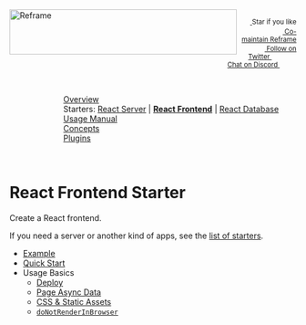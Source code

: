 <!---






    WARNING, READ THIS.
    This is a computed file. Do not edit.
    Edit `/docs/react-frontend-starter.template.md` instead.












    WARNING, READ THIS.
    This is a computed file. Do not edit.
    Edit `/docs/react-frontend-starter.template.md` instead.












    WARNING, READ THIS.
    This is a computed file. Do not edit.
    Edit `/docs/react-frontend-starter.template.md` instead.












    WARNING, READ THIS.
    This is a computed file. Do not edit.
    Edit `/docs/react-frontend-starter.template.md` instead.












    WARNING, READ THIS.
    This is a computed file. Do not edit.
    Edit `/docs/react-frontend-starter.template.md` instead.






-->
<a href="https://github.com/reframejs/reframe">
    <img align="left" src="https://github.com/reframejs/reframe/raw/master/docs/images/logo-with-title.min.svg?sanitize=true" width=399 height=79 style="max-width:100%;" alt="Reframe"/>
</a>
<p align="right">
    <sup>
        <a href="#">
            <img
              src="https://github.com/reframejs/reframe/raw/master/docs/images/star.svg?sanitize=true"
              width="16"
              height="12"
            >
        </a>
        Star if you like
        &nbsp;&nbsp;&nbsp;&nbsp;
        &nbsp;&nbsp;&nbsp;&nbsp;
        &nbsp;&nbsp;
        <a href="https://github.com/reframejs/reframe/blob/master/docs/contributing.md">
            <img
              src="https://github.com/reframejs/reframe/raw/master/docs/images/biceps.min.svg?sanitize=true"
              width="16"
              height="14"
            >
            Co-maintain Reframe
        </a>
    </sup>
    <br/>
    <sup>
        <a href="https://twitter.com/reframejs">
            <img
              src="https://github.com/reframejs/reframe/raw/master/docs/images/twitter-logo.svg?sanitize=true"
              width="15"
              height="13"
            >
            Follow on Twitter
        </a>
        &nbsp;&nbsp;&nbsp;&nbsp;&nbsp;
        &nbsp;&nbsp;
        <a href="https://discord.gg/kqXf65G">
            <img
              src="https://github.com/reframejs/reframe/raw/master/docs/images/chat.svg?sanitize=true"
              width="14"
              height="10"
            >
            Chat on Discord
        </a>
        &nbsp;&nbsp;&nbsp;&nbsp;
        &nbsp;&nbsp;&nbsp;&nbsp;
    </sup>
</p>
<br/>

&nbsp; &nbsp; &nbsp; &nbsp; &nbsp; &nbsp; &nbsp; &nbsp; &nbsp; &nbsp; &nbsp; &nbsp; [Overview](/../../)<br/>
&nbsp; &nbsp; &nbsp; &nbsp; &nbsp; &nbsp; &nbsp; &nbsp; &nbsp; &nbsp; &nbsp; &nbsp; Starters: [React Server](/docs/react-server-starter.md) | [**React Frontend**](/docs/react-frontend-starter.md) | [React Database](/docs/react-database-starter.md)<br/>
&nbsp; &nbsp; &nbsp; &nbsp; &nbsp; &nbsp; &nbsp; &nbsp; &nbsp; &nbsp; &nbsp; &nbsp; [Usage Manual](/docs/usage-manual.md)<br/>
&nbsp; &nbsp; &nbsp; &nbsp; &nbsp; &nbsp; &nbsp; &nbsp; &nbsp; &nbsp; &nbsp; &nbsp; [Concepts](/docs/concepts.md)<br/>
&nbsp; &nbsp; &nbsp; &nbsp; &nbsp; &nbsp; &nbsp; &nbsp; &nbsp; &nbsp; &nbsp; &nbsp; [Plugins](/docs/plugins.md)

<br/>

# React Frontend Starter

Create a React frontend.

If you need a server or another kind of apps, see the [list of starters]().

- [Example]()
- [Quick Start]()
- Usage Basics
  - [Deploy]()
  - [Page Async Data]()
  - [CSS & Static Assets]()
  - [`doNotRenderInBrowser`]()

<!---






    WARNING, READ THIS.
    This is a computed file. Do not edit.
    Edit `/docs/react-frontend-starter.template.md` instead.












    WARNING, READ THIS.
    This is a computed file. Do not edit.
    Edit `/docs/react-frontend-starter.template.md` instead.












    WARNING, READ THIS.
    This is a computed file. Do not edit.
    Edit `/docs/react-frontend-starter.template.md` instead.












    WARNING, READ THIS.
    This is a computed file. Do not edit.
    Edit `/docs/react-frontend-starter.template.md` instead.












    WARNING, READ THIS.
    This is a computed file. Do not edit.
    Edit `/docs/react-frontend-starter.template.md` instead.






-->
